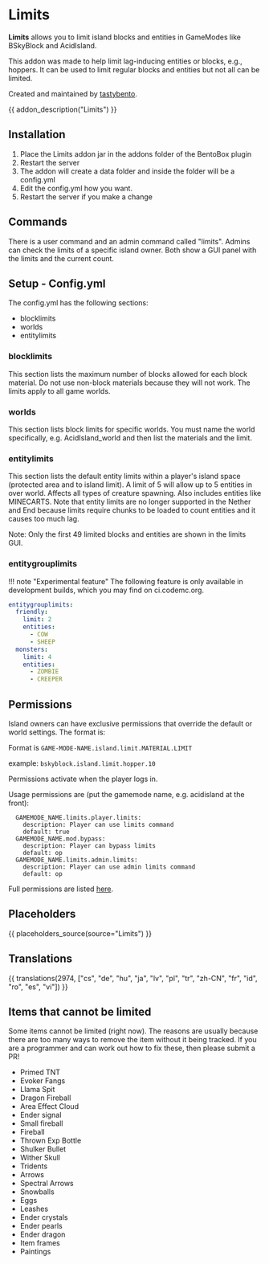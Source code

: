 # Limits

**Limits** allows you to limit island blocks and entities in GameModes like BSkyBlock and AcidIsland.

This addon was made to help limit lag-inducing entities or blocks, e.g., hoppers. It can be used to limit regular blocks and entities but not all can be limited.

Created and maintained by [tastybento](https://github.com/tastybento).

{{ addon_description("Limits") }}

## Installation

1. Place the Limits addon jar in the addons folder of the BentoBox plugin
2. Restart the server
3. The addon will create a data folder and inside the folder will be a config.yml
4. Edit the config.yml how you want.
5. Restart the server if you make a change

## Commands
There is a user command and an admin command called "limits". Admins can check the limits of a specific island owner. Both show a GUI panel with the limits and the current count.

## Setup - Config.yml

The config.yml has the following sections:

* blocklimits
* worlds
* entitylimits

### blocklimits

This section lists the maximum number of blocks allowed for each block material. Do not use non-block materials because they will not work. The limits apply to all game worlds.

### worlds

This section lists block limits for specific worlds. You must name the world specifically, e.g. AcidIsland_world and then list the materials and the limit.

### entitylimits

This section lists the default entity limits within a player's island space (protected area and to island limit). A limit of 5 will allow up to 5 entities in over world. Affects all types of creature spawning. Also includes entities like MINECARTS. Note that entity limits are no longer supported in the Nether and End because limits require chunks to be loaded to count entities and it causes too much lag.

Note: Only the first 49 limited blocks and entities are shown in the limits GUI.

### entitygrouplimits

!!! note "Experimental feature"
    The following feature is only available in development builds, which you may find on ci.codemc.org.

```yaml
entitygrouplimits:
  friendly:
    limit: 2
    entities:
      - COW
      - SHEEP
  monsters:
    limit: 4
    entities:
      - ZOMBIE
      - CREEPER
```

## Permissions

Island owners can have exclusive permissions that override the default or world settings. The format is:

Format is `GAME-MODE-NAME.island.limit.MATERIAL.LIMIT`

example: `bskyblock.island.limit.hopper.10`

Permissions activate when the player logs in.

Usage permissions are (put the gamemode name, e.g. acidisland at the front):

```
  GAMEMODE_NAME.limits.player.limits:
    description: Player can use limits command
    default: true
  GAMEMODE_NAME.mod.bypass:
    description: Player can bypass limits
    default: op
  GAMEMODE_NAME.limits.admin.limits:
    description: Player can use admin limits command
    default: op
```

Full permissions are listed [here](Permissions).

## Placeholders

{{ placeholders_source(source="Limits") }}


## Translations

{{ translations(2974, ["cs", "de", "hu", "ja", "lv", "pl", "tr", "zh-CN", "fr", "id", "ro", "es", "vi"]) }}

## Items that cannot be limited
Some items cannot be limited (right now). The reasons are usually because there are too many ways to remove the item without it being tracked. If you are a programmer and can work out how to fix these, then please submit a PR!

* Primed TNT
* Evoker Fangs
* Llama Spit
* Dragon Fireball
* Area Effect Cloud
* Ender signal
* Small fireball
* Fireball
* Thrown Exp Bottle
* Shulker Bullet
* Wither Skull
* Tridents
* Arrows
* Spectral Arrows
* Snowballs
* Eggs
* Leashes
* Ender crystals
* Ender pearls
* Ender dragon
* Item frames
* Paintings
